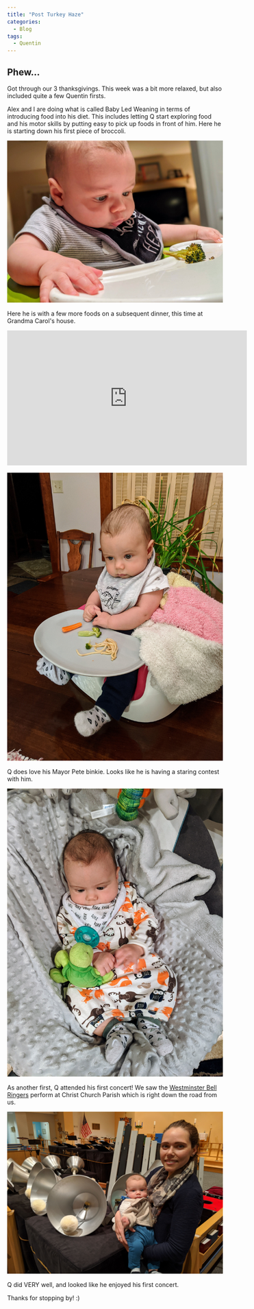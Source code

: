 ```yaml
---
title: "Post Turkey Haze"
categories:
  - Blog
tags:
  - Quentin
---
```


## Phew...

Got through our 3 thanksgivings. This week was a bit more relaxed, but also included quite a few Quentin firsts.

Alex and I are doing what is called Baby Led Weaning in terms of introducing food into his diet. This includes letting Q start exploring food and his motor skills by putting easy to pick up foods in front of him. Here he is starting down his first piece of broccoli.

![Picture Title](/assets/images/broccoli.jpg)

Here he is with a few more foods on a subsequent dinner, this time at Grandma Carol's house.

<p>
</p>

<iframe width="560" height="315" src="https://www.youtube.com/embed/xBSaXjQeZgo" frameborder="0" allow="accelerometer; autoplay; encrypted-media; gyroscope; picture-in-picture" allowfullscreen></iframe>

<p>
</p>

![Picture Title](/assets/images/eating.jpg)

Q does love his Mayor Pete binkie. Looks like he is having a staring contest with him.

![Picture Title](/assets/images/pete_stare.jpg)

As another first, Q attended his first concert! We saw the [Westminster Bell Ringers](http://westminsterringers.org "Bell Ringer's Home Page") perform at Christ Church Parish which is right down the road from us.

![Picture Title](/assets/images/bells.jpg)

Q did VERY well, and looked like he enjoyed his first concert.

Thanks for stopping by! :)
